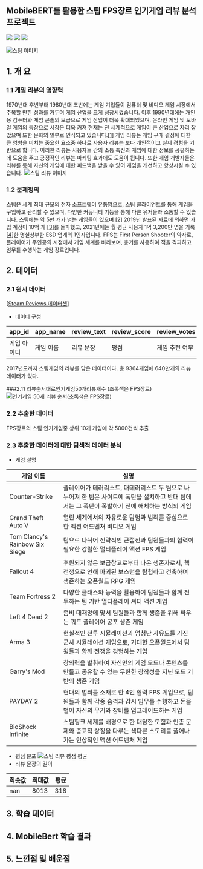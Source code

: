 ## MobileBERT를 활용한 스팀 FPS장르 인기게임 리뷰 분석 프로젝트
<!--
badge icon 참고 사이트
https://github.com/danmadeira/simple-icon-badges
-->
<img src="https://img.shields.io/badge/python-%233776AB.svg?&style=for-the-badge&logo=python&logoColor=white" />
<img src="https://img.shields.io/badge/pytorch-%23EE4C2C.svg?&style=for-the-badge&logo=pytorch&logoColor=white" />
<img src="https://img.shields.io/badge/pycharm-%23000000.svg?&style=for-the-badge&logo=pycharm&logoColor=white" />

![스팀 이미지](https://github.com/rlagnldlf/Capstone_Project/assets/136410965/e65af0a2-63d4-4056-a03b-56e586b53ed1)

## 1. 개 요

### 1.1 게임 리뷰의 영향력
1970년대 후반부터 1980년대 초반에는 게임 기업들이 컴퓨터 및 비디오 게임 시장에서 주목할 만한 성과를 거두며 게임 산업을 크게 성장시켰습니다. 이후 1990년대에는 개인용 컴퓨터와 게임 콘솔의 보급으로 게임 산업이 더욱 확대되었으며, 온라인 게임 및 모바일 게임의 등장으로 시장은 더욱 커져 현재는 전 세계적으로 게임이 큰 산업으로 자리 잡았으며 또한 문화의 일부로 인식되고 있습니다.[[1](https://news.samsung.com/kr/스페셜-리포트-게임-현대인의-문화가-되다)]
게임 리뷰는 게임 구매 결정에 대한 큰 영향을 미치는 중요한 요소중 하나로 사용자 리뷰는 보다 개인적이고 실제 경험을 기반으로 합니다. 이러한 리뷰는 사용자들 간의 소통 촉진과 게임에 대한 정보를 공유하는데 도움을 주고 긍정적인 리뷰는 마케팅 효과에도 도움이 됩니다. 또한 게임 개발자들은 리뷰를 통해 자신의 게임에 대한 피드백을 받을 수 있어 게임을 개선하고 향상시킬 수 있습니다.
![스팀 리뷰 이미지](https://github.com/rlagnldlf/Capstone_Project/assets/136410965/46490ca0-a904-4589-9007-c9a2a2d9f8e1)

### 1.2 문제정의
스팀은 세계 최대 규모의 전자 소프트웨어 유통망으로, 스팀 클라이언트를 통해 게임을 구입하고 관리할 수 있으며, 다양한 커뮤니티 기능을 통해 다른 유저들과 소통할 수 있습니다. 스팀에는 약 5만 개가 넘는 게임들이 있으며  [[2](https://www.pcgamesn.com/steam/total-games)] 2019년 발표된 자료에 의하면 가입 계정이 10억 개 [[3](https://www.thegamer.com/steam-1-billion-users/)]를 돌파했고, 2021년에는 월 평균 사용자 1억 3,200만 명을 기록[[4](https://store.steampowered.com/news/group/4145017/view/3133946090937137590)]한 명실상부한 ESD 업계의 1인자입니다.
FPS는 First Person Shooter의 약자로, 플레이어가 주인공의 시점에서 게임 세계를 바라보며, 총기를 사용하여 적을 격파하고 임무를 수행하는 게임 장르입니다.
## 2. 데이터
### 2.1 원시 데이터
[[Steam Reviews 데이터셋](https://www.kaggle.com/datasets/andrewmvd/steam-reviews)]
* 데이터 구성

| app_id | app_name | review_text | review_score | review_votes |
|--------|----------|-------------|--------------|--------------|
| 게임 아이디 | 게임 이름    | 리뷰 문장       | 평점           | 게임 추천 여부     |

2017년도까지 스팀게임의 리뷰를 담은 데이터이다. 총 9364게임에 640만개의 리뷰 데이터가 있다.

###2.11 리뷰순서대로인기게임50개리뷰개수 (초록색은 FPS장르)
![인기게임 50개 리뷰 순서(초록색은 FPS장르)](https://github.com/rlagnldlf/Capstone_Project/assets/136410965/6cfdf1da-ce33-4f32-b2f2-72e3d2cd0dc4)

### 2.2 추출한 데이터
FPS장르의 스팀 인기게임중 상위 10개 게임에 각 5000건씩 추출
### 2.3 추출한 데이터에 대한 탐색적 데이터 분석
* 게임 설명

| 게임 이름  | 설명                                                                                  |
|--------|-------------------------------------------------------------------------------------|
| Counter-Strike | 플레이어가 테러리스트, 대테러리스트 두 팀으로 나누어져 한 팀은 사이트에 폭탄을 설치하고 반대 팀에서는 그 폭탄이 폭발하기 전에 해체하는 방식의 게임 |
| Grand Theft Auto V | 열린 세계에서의 자유로운 탐험과 범죄를 중심으로 한 액션 어드벤처 비디오 게임                                |
| Tom Clancy's Rainbow Six Siege | 팀으로 나뉘어 전략적인 근접전과 팀원들과의 협력이 필요한 강렬한 멀티플레이 액션 FPS 게임                                 |
| Fallout 4 | 후원되지 않은 보급창고로부터 나온 생존자로서, 핵전쟁으로 인해 파괴된 보스턴을 탐험하고 건축하며 생존하는 오픈월드 RPG 게임              |
| Team Fortress 2 | 다양한 클래스와 능력을 활용하여 팀원들과 함께 전투하는 팀 기반 멀티플레이 셔터 액션 게임                                  |
| Left 4 Dead 2 | 좀비 대재앙에 맞서 팀원들과 함께 생존을 위해 싸우는 쿼드 플레이어 공포 생존 게임                                      |
| Arma 3 | 현실적인 전투 시뮬레이션과 엄청난 자유도를 가진 군사 시뮬레이션 게임으로, 거대한 오픈월드에서 팀원들과 함께 전쟁을 경험하는 게임            |
| Garry's Mod | 창의력을 발휘하여 자신만의 게임 모드나 콘텐츠를 만들고 공유할 수 있는 무한한 창작성을 지닌 모드 기반의 생존 게임                 |
| PAYDAY 2 | 현대의 범죄를 소재로 한 4인 협력 FPS 게임으로, 팀원들과 함께 각종 습격과 감시 임무를 수행하고 돈을 벌어 자신의 무기와 장비를 업그레이드하는 게임             |
| BioShock Infinite | 스팀펑크 세계를 배경으로 한 대담한 모험과 인종 문제와 종교적 상징을 다루는 색다른 스토리를 풀어나가는 인상적인 액션 어드벤처 게임                        |

* 평점 분포
![스팀 리뷰 평점 평균](https://github.com/rlagnldlf/Capstone_Project/assets/136410965/9bfcbe83-4ec9-4353-adb4-2d514842ea77)
* 리뷰 문장의 길이
 
| 최솟값 | 최대값  | 평균  |
|-----|------|-----|
| nan | 8013 | 318 |

## 3. 학습 데이터

## 4. MobileBert 학습 결과

## 5. 느낀점 및 배운점
